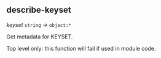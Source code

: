 ## describe-keyset

_keyset_&nbsp;`string` _&rarr;_&nbsp;`object:*`

Get metadata for KEYSET.

Top level only: this function will fail if used in module code.
